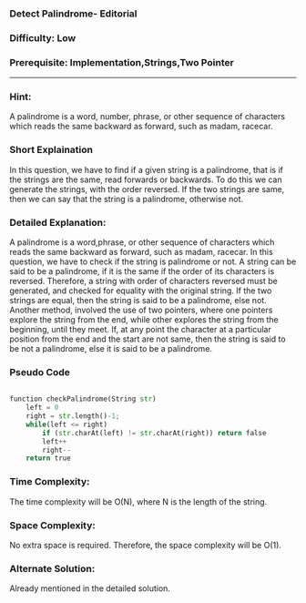 ### **Detect Palindrome- Editorial**
### **Difficulty**: Low
### **Prerequisite: Implementation,Strings,Two Pointer**
---

### **Hint:**
A palindrome is a word, number, phrase, or other sequence of characters which reads the same backward as forward, such as madam, racecar.  

### **Short Explaination**
In this question, we have to find if a given string is a palindrome, that is if the strings are the same, read forwards or backwards. To do this we can generate the strings, with the order reversed. If the two strings are same, then we can say that the string is a palindrome, otherwise not. 

### **Detailed Explanation**:
A palindrome is a word,phrase, or other sequence of characters which reads the same backward as forward, such as madam, racecar. In this question, we have to check if the string is palindrome or not. A string can be said to be a palindrome, if it is the same if the order of its characters is reversed. Therefore, a string with order of characters reversed must be generated, and checked for equality with the original string. If the two strings are equal, then the string is said to be a palindrome, else not.
Another method, involved the use of two pointers, where one pointers explore the string from the end, while other explores the string from the beginning, until they meet. If, at any point the character at a particular position from the end and the start are not same, then the string is said to be not a palindrome, else it is said to be a palindrome.

### **Pseudo Code**
```python

function checkPalindrome(String str)
	left = 0 
	right = str.length()-1;
	while(left <= right)
		if (str.charAt(left) != str.charAt(right)) return false
		left++
		right--
	return true


```
### **Time Complexity**:
The time complexity will be O(N), where N is the length of the string.

### **Space Complexity**:
No extra space is required. Therefore, the space complexity will be O(1).

### **Alternate Solution**:
Already mentioned in the detailed solution.

